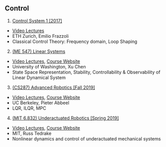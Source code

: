 ## Control
1. [Control System 1 [2017]](./Control_system_1.md)
  - [Video Lectures](https://www.youtube.com/playlist?list=PLzn6LN6WhlN1OqX0ratNByEat1CtI0U7r)
  - ETH Zurich, Emilio Frazzoli
  - Classical Control Theory: Frequency domain, Loop Shaping

2. [(ME 547) Linear Systems]()
  - [Video Lectures](https://www.youtube.com/playlist?list=PLujcneWPG6EB0KrqW_dEVZVmsFtxYEzek), [Course Website](https://faculty.washington.edu/chx/teaching/me547/)
  - University of Washington, Xu Chen
  - State Space Representation, Stability, Controllability & Observability of Linear Dynamical System

3. [(CS287) Advanced Robotics [Fall 2019]](./Advanced_Robotics.md)
  - [Video Lectures](https://www.youtube.com/playlist?list=PLwRJQ4m4UJjNBPJdt8WamRAt4XKc639wF), [Course Website](https://people.eecs.berkeley.edu/~pabbeel/cs287-fa19/)
  - UC Berkeley, Pieter Abbeel
  - LQR, ILQR, MPC

4. [(MIT 6.832) Underactuated Robotics [Spring 2019]]()
  - [Video Lectures](https://www.youtube.com/playlist?list=PLkx8KyIQkMfVG-tWyV3CcQbon0Mh5zYaj), [Course Website](http://underactuated.csail.mit.edu/Spring2019/)
  - MIT, Russ Tedrake
  - Nonlinear dynamics and control of underactuated mechanical systems

